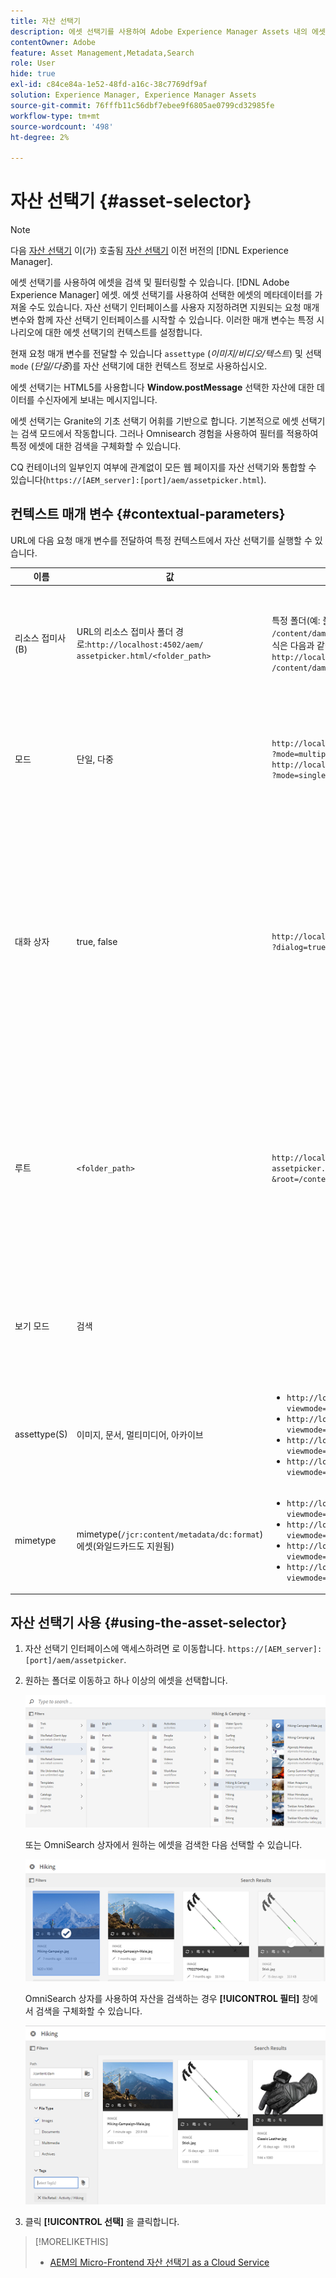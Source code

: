 ```yaml
---
title: 자산 선택기
description: 에셋 선택기를 사용하여 Adobe Experience Manager Assets 내의 에셋에 대한 메타데이터를 검색, 필터링, 검색 및 가져오는 방법을 알아봅니다. 자산 선택기 인터페이스를 사용자 지정하는 방법도 알아봅니다.
contentOwner: Adobe
feature: Asset Management,Metadata,Search
role: User
hide: true
exl-id: c84ce84a-1e52-48fd-a16c-38c7769df9af
solution: Experience Manager, Experience Manager Assets
source-git-commit: 76fffb11c56dbf7ebee9f6805ae0799cd32985fe
workflow-type: tm+mt
source-wordcount: '498'
ht-degree: 2%

---
```


# 자산 선택기 {#asset-selector}

>[!NOTE]
>
>다음 [자산 선택기](https://experienceleague.adobe.com/docs/experience-manager-cloud-service/content/assets/manage/asset-selector.html?lang=en) 이(가) 호출됨 [자산 선택기](https://helpx.adobe.com/experience-manager/6-2/assets/using/asset-picker.html) 이전 버전의 [!DNL Experience Manager].

에셋 선택기를 사용하여 에셋을 검색 및 필터링할 수 있습니다. [!DNL Adobe Experience Manager] 에셋. 에셋 선택기를 사용하여 선택한 에셋의 메타데이터를 가져올 수도 있습니다. 자산 선택기 인터페이스를 사용자 지정하려면 지원되는 요청 매개 변수와 함께 자산 선택기 인터페이스를 시작할 수 있습니다. 이러한 매개 변수는 특정 시나리오에 대한 에셋 선택기의 컨텍스트를 설정합니다.

현재 요청 매개 변수를 전달할 수 있습니다 `assettype` (*이미지/비디오/텍스트*) 및 선택 `mode` (*단일/다중*)를 자산 선택기에 대한 컨텍스트 정보로 사용하십시오.

에셋 선택기는 HTML5를 사용합니다 **Window.postMessage** 선택한 자산에 대한 데이터를 수신자에게 보내는 메시지입니다.

에셋 선택기는 Granite의 기초 선택기 어휘를 기반으로 합니다. 기본적으로 에셋 선택기는 검색 모드에서 작동합니다. 그러나 Omnisearch 경험을 사용하여 필터를 적용하여 특정 에셋에 대한 검색을 구체화할 수 있습니다.

CQ 컨테이너의 일부인지 여부에 관계없이 모든 웹 페이지를 자산 선택기와 통합할 수 있습니다(`https://[AEM_server]:[port]/aem/assetpicker.html`).

## 컨텍스트 매개 변수 {#contextual-parameters}

URL에 다음 요청 매개 변수를 전달하여 특정 컨텍스트에서 자산 선택기를 실행할 수 있습니다.

| 이름 | 값 | 예 | 용도 |
|---|---|---|---|
| 리소스 접미사(B) | URL의 리소스 접미사 폴더 경로:`http://localhost:4502/aem/`<br>`assetpicker.html/<folder_path>` | 특정 폴더(예: 폴더)가 선택된 상태로 자산 선택기를 실행하려면 `/content/dam/we-retail/en/activities` 선택한 경우 URL의 형식은 다음과 같아야 합니다. `http://localhost:4502/aem/assetpicker.html`<br>`/content/dam/we-retail/en/activities?assettype=images` | 자산 선택기를 시작할 때 특정 폴더를 선택해야 하는 경우 리소스 접미사로 전달합니다. |
| 모드 | 단일, 다중 | `http://localhost:4502/aem/assetpicker.html`<br>`?mode=multiple` <br> `http://localhost:4502/aem/assetpicker.html`<br>`?mode=single` | 다중 모드에서는 에셋 선택기를 사용하여 여러 에셋을 동시에 선택할 수 있습니다. |
| 대화 상자 | true, false | `http://localhost:4502/aem/assetpicker.html`<br>`?dialog=true` | 이러한 매개 변수를 사용하여 자산 선택기를 [Granite] 대화 상자로 엽니다. 이 옵션은 Granite 경로 필드를 통해 자산 선택기를 시작하고 pickerSrc URL로 구성하는 경우에만 적용할 수 있습니다. |
| 루트 | `<folder_path>` | `http://localhost:4502/aem/`<br>`assetpicker.html?assettype=images`<br>`&root=/content/dam/we-retail/en/activities` | 이 옵션을 사용하여 자산 선택기의 루트 폴더를 지정합니다. 이 경우 에셋 선택기를 사용하면 루트 폴더 아래에서 하위 에셋(직접/간접)만 선택할 수 있습니다. |
| 보기 모드 | 검색 |  | assettype 및 mimetype 매개 변수와 함께 검색 모드에서 자산 선택기를 시작합니다. |
| assettype(S) | 이미지, 문서, 멀티미디어, 아카이브 | <ul><li>`http://localhost:4502/aem/assetpicker.html?viewmode=search&assettype=images`</li> <li>`http://localhost:4502/aem/assetpicker.html?viewmode=search&assettype=documents`</li> <li>`http://localhost:4502/aem/assetpicker.html?viewmode=search&assettype=multimedia`</li> <li>`http://localhost:4502/aem/assetpicker.html?viewmode=search&assettype=archives`</li> | 전달된 값을 기반으로 자산 유형을 필터링하려면 이 옵션을 사용합니다. |
| mimetype | mimetype(`/jcr:content/metadata/dc:format`) 에셋(와일드카드도 지원됨) | <ul><li>`http://localhost:4502/aem/assetpicker.html?viewmode=search&mimetype=image/png`</li>  <li>`http://localhost:4502/aem/assetpicker.html?viewmode=search&?mimetype=*png`</li>  <li>`http://localhost:4502/aem/assetpicker.html?viewmode=search&mimetype=*presentation`</li>  <li>`http://localhost:4502/aem/assetpicker?viewmode=search&mimetype=*presentation&mimetype=*png`</li></ul> | MIME 유형을 기반으로 자산을 필터링하는 데 사용합니다. |

## 자산 선택기 사용 {#using-the-asset-selector}

1. 자산 선택기 인터페이스에 액세스하려면 로 이동합니다. `https://[AEM_server]:[port]/aem/assetpicker`.
1. 원하는 폴더로 이동하고 하나 이상의 에셋을 선택합니다.

   ![chlimage_1-441](assets/chlimage_1-441.png)

   또는 OmniSearch 상자에서 원하는 에셋을 검색한 다음 선택할 수 있습니다.

   ![chlimage_1-442](assets/chlimage_1-442.png)

   OmniSearch 상자를 사용하여 자산을 검색하는 경우 **[!UICONTROL 필터]** 창에서 검색을 구체화할 수 있습니다.

   ![chlimage_1-443](assets/chlimage_1-443.png)

1. 클릭 **[!UICONTROL 선택]** 을 클릭합니다.

>[!MORELIKETHIS]
>
>* [AEM의 Micro-Frontend 자산 선택기 as a Cloud Service](https://experienceleague.adobe.com/docs/experience-manager-cloud-service/content/assets/manage/asset-selector.html?lang=en)
